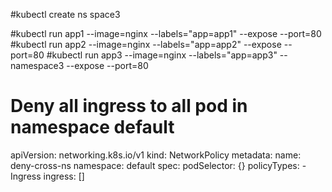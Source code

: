 #kubectl create ns space3

#kubectl run app1 --image=nginx --labels="app=app1" --expose --port=80
#kubectl run app2 --image=nginx --labels="app=app2" --expose --port=80
#kubectl run app3 --image=nginx --labels="app=app3" --namespace3 --expose --port=80

# Deny all ingress to all pod in namespace default

apiVersion: networking.k8s.io/v1
kind: NetworkPolicy
metadata:
  name: deny-cross-ns
  namespace: default
spec:
  podSelector: {}
  policyTypes:
    - Ingress
  ingress: []